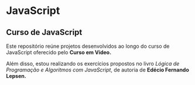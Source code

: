 # JavaScript
 
## Curso de JavaScript

Este repositório reúne projetos desenvolvidos ao longo do curso de JavaScript oferecido pelo **Curso em Vídeo.**

Além disso, estou realizando os exercícios propostos no livro *Lógica de Programação e Algoritmos com JavaScript*, de autoria de **Edécio Fernando Lepsen.**